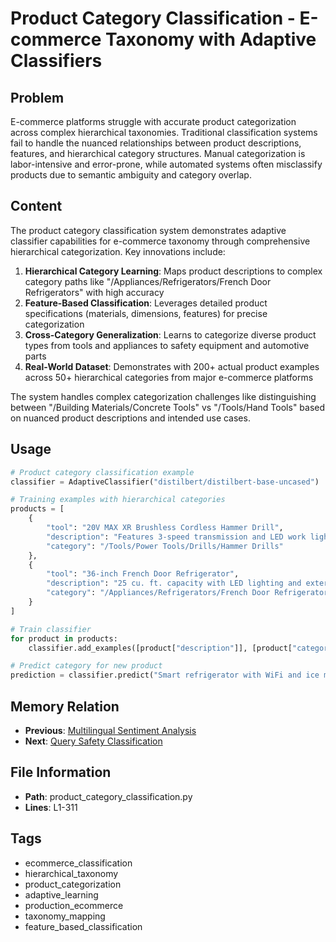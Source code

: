 # Product Category Classification - E-commerce Taxonomy with Adaptive Classifiers

## Problem
E-commerce platforms struggle with accurate product categorization across complex hierarchical taxonomies. Traditional classification systems fail to handle the nuanced relationships between product descriptions, features, and hierarchical category structures. Manual categorization is labor-intensive and error-prone, while automated systems often misclassify products due to semantic ambiguity and category overlap.

## Content
The product category classification system demonstrates adaptive classifier capabilities for e-commerce taxonomy through comprehensive hierarchical categorization. Key innovations include:

1. **Hierarchical Category Learning**: Maps product descriptions to complex category paths like "/Appliances/Refrigerators/French Door Refrigerators" with high accuracy
2. **Feature-Based Classification**: Leverages detailed product specifications (materials, dimensions, features) for precise categorization
3. **Cross-Category Generalization**: Learns to categorize diverse product types from tools and appliances to safety equipment and automotive parts
4. **Real-World Dataset**: Demonstrates with 200+ actual product examples across 50+ hierarchical categories from major e-commerce platforms

The system handles complex categorization challenges like distinguishing between "/Building Materials/Concrete Tools" vs "/Tools/Hand Tools" based on nuanced product descriptions and intended use cases.

## Usage
```python
# Product category classification example
classifier = AdaptiveClassifier("distilbert/distilbert-base-uncased")

# Training examples with hierarchical categories
products = [
    {
        "tool": "20V MAX XR Brushless Cordless Hammer Drill",
        "description": "Features 3-speed transmission and LED work light...",
        "category": "/Tools/Power Tools/Drills/Hammer Drills"
    },
    {
        "tool": "36-inch French Door Refrigerator",
        "description": "25 cu. ft. capacity with LED lighting and external dispenser...",
        "category": "/Appliances/Refrigerators/French Door Refrigerators"
    }
]

# Train classifier
for product in products:
    classifier.add_examples([product["description"]], [product["category"]])

# Predict category for new product
prediction = classifier.predict("Smart refrigerator with WiFi and ice maker")
```

## Memory Relation
- **Previous**: [Multilingual Sentiment Analysis](./multilingual_sentiment_analysis.md)
- **Next**: [Query Safety Classification](./query_safety_classification.md)

## File Information
- **Path**: product_category_classification.py
- **Lines**: L1-311

## Tags
- ecommerce_classification
- hierarchical_taxonomy
- product_categorization
- adaptive_learning
- production_ecommerce
- taxonomy_mapping
- feature_based_classification
